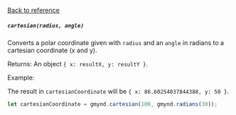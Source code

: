 [Back to reference](../README.md)

##### `cartesian(radius, angle)`
Converts a polar coordinate given with `radius` and an `angle` in radians to a cartesian coordinate (x and y).

Returns:
An object `{ x: resultX, y: resultY }`.

Example:

The result in `cartesianCoordinate` will be `{ x: 86.60254037844388, y: 50 }`.
```javascript
let cartesianCoordinate = gmynd.cartesian(100, gmynd.radians(30));
```

